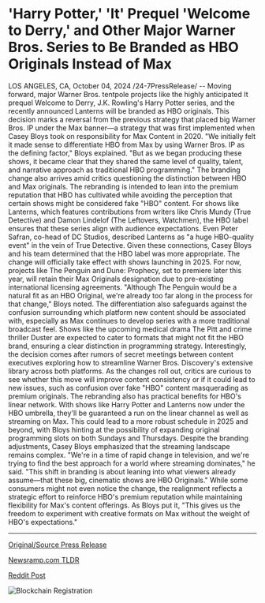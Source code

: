 # 'Harry Potter,' 'It' Prequel 'Welcome to Derry,' and Other Major Warner Bros. Series to Be Branded as HBO Originals Instead of Max

LOS ANGELES, CA, October 04, 2024 /24-7PressRelease/ -- Moving forward, major Warner Bros. tentpole projects like the highly anticipated It prequel Welcome to Derry, J.K. Rowling's Harry Potter series, and the recently announced Lanterns will be branded as HBO originals.  This decision marks a reversal from the previous strategy that placed big Warner Bros. IP under the Max banner—a strategy that was first implemented when Casey Bloys took on responsibility for Max Content in 2020. "We initially felt it made sense to differentiate HBO from Max by using Warner Bros. IP as the defining factor," Bloys explained. "But as we began producing these shows, it became clear that they shared the same level of quality, talent, and narrative approach as traditional HBO programming."  The branding change also arrives amid critics questioning the distinction between HBO and Max originals. The rebranding is intended to lean into the premium reputation that HBO has cultivated while avoiding the perception that certain shows might be considered fake "HBO" content. For shows like Lanterns, which features contributions from writers like Chris Mundy (True Detective) and Damon Lindelof (The Leftovers, Watchmen), the HBO label ensures that these series align with audience expectations. Even Peter Safran, co-head of DC Studios, described Lanterns as "a huge HBO-quality event" in the vein of True Detective. Given these connections, Casey Bloys and his team determined that the HBO label was more appropriate.  The change will officially take effect with shows launching in 2025. For now, projects like The Penguin and Dune: Prophecy, set to premiere later this year, will retain their Max Originals designation due to pre-existing international licensing agreements. "Although The Penguin would be a natural fit as an HBO Original, we're already too far along in the process for that change," Bloys noted.  The differentiation also safeguards against the confusion surrounding which platform new content should be associated with, especially as Max continues to develop series with a more traditional broadcast feel. Shows like the upcoming medical drama The Pitt and crime thriller Duster are expected to cater to formats that might not fit the HBO brand, ensuring a clear distinction in programming strategy.  Interestingly, the decision comes after rumors of secret meetings between content executives exploring how to streamline Warner Bros. Discovery's extensive library across both platforms. As the changes roll out, critics are curious to see whether this move will improve content consistency or if it could lead to new issues, such as confusion over fake "HBO" content masquerading as premium originals.  The rebranding also has practical benefits for HBO's linear network. With shows like Harry Potter and Lanterns now under the HBO umbrella, they'll be guaranteed a run on the linear channel as well as streaming on Max. This could lead to a more robust schedule in 2025 and beyond, with Bloys hinting at the possibility of expanding original programming slots on both Sundays and Thursdays.  Despite the branding adjustments, Casey Bloys emphasized that the streaming landscape remains complex. "We're in a time of rapid change in television, and we're trying to find the best approach for a world where streaming dominates," he said. "This shift in branding is about leaning into what viewers already assume—that these big, cinematic shows are HBO Originals."  While some consumers might not even notice the change, the realignment reflects a strategic effort to reinforce HBO's premium reputation while maintaining flexibility for Max's content offerings. As Bloys put it, "This gives us the freedom to experiment with creative formats on Max without the weight of HBO's expectations." 

---

[Original/Source Press Release](https://www.24-7pressrelease.com/press-release/514176/harry-potter-it-prequel-welcome-to-derry-and-other-major-warner-bros-series-to-be-branded-as-hbo-originals-instead-of-max)
                    

[Newsramp.com TLDR](https://newsramp.com/curated-news/warner-bros-tentpole-projects-rebranded-as-hbo-originals/14302273775dd19bafdebf30f0a69e58) 

 



[Reddit Post](https://www.reddit.com/r/newsramp/comments/1fvtdj3/warner_bros_tentpole_projects_rebranded_as_hbo/) 



![Blockchain Registration](https://cdn.newsramp.app/24-7PressRelease/qrcode/2410/4/kiwivHn_.webp)